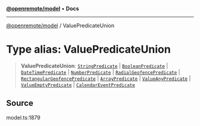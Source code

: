 [**@openremote/model**](../README.md) • **Docs**

***

[@openremote/model](../globals.md) / ValuePredicateUnion

# Type alias: ValuePredicateUnion

> **ValuePredicateUnion**: [`StringPredicate`](../interfaces/StringPredicate.md) \| [`BooleanPredicate`](../interfaces/BooleanPredicate.md) \| [`DateTimePredicate`](../interfaces/DateTimePredicate.md) \| [`NumberPredicate`](../interfaces/NumberPredicate.md) \| [`RadialGeofencePredicate`](../interfaces/RadialGeofencePredicate.md) \| [`RectangularGeofencePredicate`](../interfaces/RectangularGeofencePredicate.md) \| [`ArrayPredicate`](../interfaces/ArrayPredicate.md) \| [`ValueAnyPredicate`](../interfaces/ValueAnyPredicate.md) \| [`ValueEmptyPredicate`](../interfaces/ValueEmptyPredicate.md) \| [`CalendarEventPredicate`](../interfaces/CalendarEventPredicate.md)

## Source

model.ts:1879

